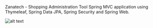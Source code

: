 Zanatech - Shopping Administration Tool
Spring MVC application using Thymeleaf, Spring Data JPA, Spring Security and Spring Web.

![alt text](https://gyazo.com/2305291959e518d276ac900400a2ebc9)
